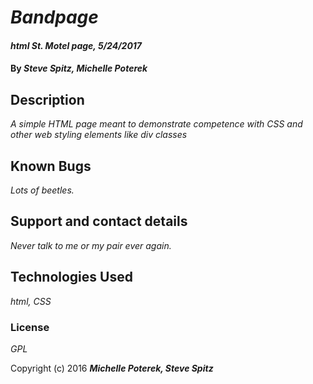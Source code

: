 # _Bandpage_

#### _html St. Motel page, 5/24/2017_

#### By _**Steve Spitz, Michelle Poterek**_

## Description

_A simple HTML page meant to demonstrate competence with CSS and other web styling elements like div classes_

## Known Bugs

_Lots of beetles._

## Support and contact details

_Never talk to me or my pair ever again._

## Technologies Used

_html, CSS_

### License

*GPL*

Copyright (c) 2016 **_Michelle Poterek, Steve Spitz_**
